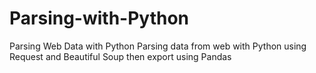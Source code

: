 # Parsing-with-Python
Parsing Web Data with Python
Parsing data from web with Python using Request and Beautiful Soup then export using Pandas

